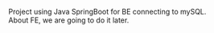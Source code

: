 Project using Java SpringBoot for BE connecting to mySQL.<br>
About FE, we are going to do it later. 

